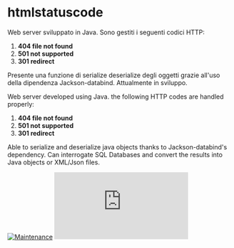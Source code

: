 # htmlstatuscode

Web server sviluppato in Java.
Sono gestiti i seguenti codici HTTP:
1) **404 file not found**
2) **501 not supported**
3) **301 redirect** 

Presente una funzione di serialize deserialize degli oggetti grazie all'uso della dipendenza Jackson-databind. Attualmente in sviluppo.


Web server developed using Java.
the following HTTP codes are handled properly:
1) **404 file not found**
2) **501 not supported**
3) **301 redirect** 

Able to serialize and deserialize java objects thanks to Jackson-databind's dependency.
Can interrogate SQL Databases and convert the results into Java objects or XML/Json files.

[![Maintenance](https://img.shields.io/badge/Maintained%3F-yes-green.svg)](https://GitHub.com/Naereen/StrapDown.js/graphs/commit-activity)
[![Only 32 Kb](https://badge-size.herokuapp.com/Naereen/StrapDown.js/master/strapdown.min.js)](https://github.com/Naereen/StrapDown.js/blob/master/strapdown.min.js)
